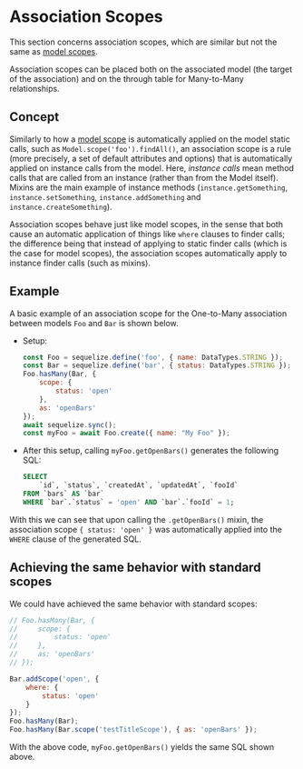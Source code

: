 # Association Scopes

This section concerns association scopes, which are similar but not the same as [model scopes](scopes.html).

Association scopes can be placed both on the associated model (the target of the association) and on the through table for Many-to-Many relationships.

## Concept

Similarly to how a [model scope](scopes.html) is automatically applied on the model static calls, such as `Model.scope('foo').findAll()`, an association scope is a rule (more precisely, a set of default attributes and options) that is automatically applied on instance calls from the model. Here, *instance calls* mean method calls that are called from an instance (rather than from the Model itself). Mixins are the main example of instance methods (`instance.getSomething`, `instance.setSomething`, `instance.addSomething` and `instance.createSomething`).

Association scopes behave just like model scopes, in the sense that both cause an automatic application of things like `where` clauses to finder calls; the difference being that instead of applying to static finder calls (which is the case for model scopes), the association scopes automatically apply to instance finder calls (such as mixins).

## Example

A basic example of an association scope for the One-to-Many association between models `Foo` and `Bar` is shown below.

* Setup:

    ```js
    const Foo = sequelize.define('foo', { name: DataTypes.STRING });
    const Bar = sequelize.define('bar', { status: DataTypes.STRING });
    Foo.hasMany(Bar, {
        scope: {
            status: 'open'
        },
        as: 'openBars'
    });
    await sequelize.sync();
    const myFoo = await Foo.create({ name: "My Foo" });
    ```

* After this setup, calling `myFoo.getOpenBars()` generates the following SQL:

    ```sql
    SELECT
        `id`, `status`, `createdAt`, `updatedAt`, `fooId`
    FROM `bars` AS `bar`
    WHERE `bar`.`status` = 'open' AND `bar`.`fooId` = 1;
    ```

With this we can see that upon calling the `.getOpenBars()` mixin, the association scope `{ status: 'open' }` was automatically applied into the `WHERE` clause of the generated SQL.

## Achieving the same behavior with standard scopes

We could have achieved the same behavior with standard scopes:

```js
// Foo.hasMany(Bar, {
//     scope: {
//         status: 'open'
//     },
//     as: 'openBars'
// });

Bar.addScope('open', {
    where: {
        status: 'open'
    }
});
Foo.hasMany(Bar);
Foo.hasMany(Bar.scope('testTitleScope'), { as: 'openBars' });
```

With the above code, `myFoo.getOpenBars()` yields the same SQL shown above.
